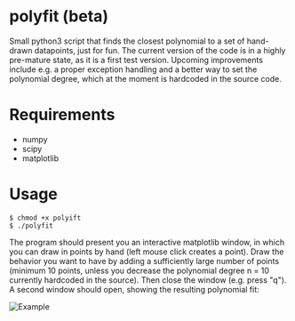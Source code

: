 # polyfit (beta)

Small python3 script that finds the closest polynomial to a set of hand-drawn datapoints, just for fun.
The current version of the code is in a highly pre-mature state, as it is a first test version. Upcoming improvements include e.g. a proper exception handling and a better way to set the polynomial degree, which at the moment is hardcoded in the source code.

# Requirements

- numpy
- scipy
- matplotlib

# Usage

```shell
$ chmod +x polyift
$ ./polyfit
```

The program should present you an interactive matplotlib window, in which you can draw in points by hand (left mouse click creates a point). Draw the behavior you want to have by adding a sufficiently large number of points (minimum 10 points, unless you decrease the polynomial degree n = 10 currently hardcoded in the source). Then close the window (e.g. press "q"). A second window should open, showing the resulting polynomial fit:

![Example](http://sebastian.stapelberg.de/documents/polyfit.jpg "Example")
